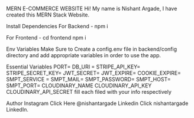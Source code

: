 MERN E-COMMERCE WEBSITE
Hi! My name is Nishant Argade, I have created this MERN Stack  Website.

Install Dependencies
For Backend - npm i

For Frontend - cd frontend npm i

Env Variables
Make Sure to Create a config.env file in backend/config directory and add appropriate variables in order to use the app.

Essential Variables PORT= DB_URI = STRIPE_API_KEY= STRIPE_SECRET_KEY= JWT_SECRET= JWT_EXPIRE= COOKIE_EXPIRE= SMPT_SERVICE = SMPT_MAIL= SMPT_PASSWORD= SMPT_HOST= SMPT_PORT= CLOUDINARY_NAME CLOUDINARY_API_KEY CLOUDINARY_API_SECRET fill each filed with your info respectively

Author
Instagram Click Here @nishantargade Linkedin Click nishantargade LinkedIn.